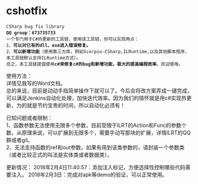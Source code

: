 
<h1><a id="cshotfix_0"></a>cshotfix</h1>
<pre><code>CSharp bug fix library
<b>QQ group：673735733</b>
一个专门用于C#热更新的工具链，使用该工具链，你可以实现两点：
1、<b>可以对已有的dll、exe进入错误修复。</b>
2、<b>可以新增功能</b>（使用第三方库，例如Scorpio-CSharp,ILRuntime,以及其他脚本程序，本工具链默认支持ILRuntime方式）。
总之，本工具链提倡使用<b>c#来修复c#的bug和新增功能，极大的提高编程效率</b>。欢迎使用。
</code></pre>
<p>使用方法：<br>
详情见我写的Word文档。<br>
总的来说，目前是动动手指简单操作下就可以了。今后会将改方案弄成一键完成，可以满足Jenkins自动化处理，加快迭代效率。因为我们的情怀就是用c#实现热更新，为的就是节约宝贵的时间，所以自动化必须有！</p>
<p>已知问题或者限制：<br>
1、函数参数无法使用无限多个参数，目前受限于ILRT的Action和Func的参数个数，从原理来说，可以扩展到无限多个，需要手动写那块的扩展，详情ILRT的QQ群或者git。<br>
2、无法支持函数的ref和out参数，如果有用到该类参数的，请封装一个参数类（或者比较正式的叫法是实体类或者数据类）。</p>

更新情况：
	   2018年2月4日11:40:57：添加注入标记，方便选择性控制哪些代码需要注入。
	   2018年2月3日：完成对apk等demo的验证，可以正常使用。